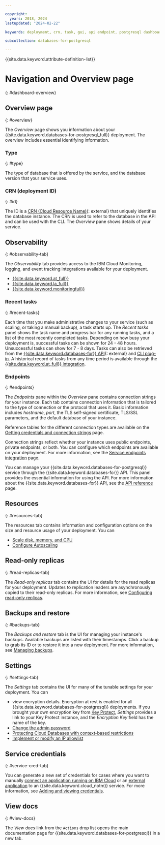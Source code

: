 ```yaml
---

copyright:
  years: 2018, 2024
lastupdated: "2024-02-22"

keywords: deployment, crn, task, gui, api endpoint, postgresql dashboard

subcollection: databases-for-postgresql

---
```


{{site.data.keyword.attribute-definition-list}}

# Navigation and Overview page
{: #dashboard-overview}

## Overview page
{: #overview}

The _Overview_ page shows you information about your {{site.data.keyword.databases-for-postgresql_full}} deployment. The overview includes essential identifying information.


### Type
{: #type}

The type of database that is offered by the service, and the database version that your service uses.

### CRN (deployment ID)
{: #id}

The ID is a [CRN (Cloud Resource Name)](/docs/account?topic=account-crn){: external} that uniquely identifies the database instance. The CRN is used to refer to the database in the API and can be used with the CLI. The _Overview_ pane shows details of your service.

## Observability
{: #observability-tab}

The _Observability_ tab provides access to the IBM Cloud Monitoring, logging, and event tracking integrations available for your deployment.
- [{{site.data.keyword.at_full}}](/docs/cloud-databases?topic=cloud-databases-activity-tracker)
- [{{site.data.keyword.la_full}}](/docs/cloud-databases?topic=cloud-databases-logging)
- [{{site.data.keyword.monitoringfull}}](/docs/cloud-databases?topic=cloud-databases-monitoring)

### Recent tasks
{: #recent-tasks}

Each time that you make administrative changes to your service (such as scaling, or taking a manual backup), a task starts up. The _Recent tasks_ panel shows the task name and progress bar for any running tasks, and a list of the most recently completed tasks. Depending on how busy your deployment is, successful tasks can be shown for 24 - 48 hours. Unsuccessful tasks can show for 7 - 8 days. Tasks can also be retrieved from the [{{site.data.keyword.databases-for}} API](/apidocs/cloud-databases-api/cloud-databases-api-v5#listdeploymenttasks){: external} and [CLI plug-in](https://cloud.ibm.com/docs/databases-cli-plugin?topic=databases-cli-plugin-cdb-reference#deployment-tasks-list). A historical record of tasks from any time period is available through the [{{site.data.keyword.at_full}} integration](/docs/cloud-databases?topic=cloud-databases-activity-tracker).

### Endpoints
{: #endpoints}

The _Endpoints_ pane within the _Overview_ pane contains connection strings for your instance. Each tab contains connection information that is tailored to the type of connection or the protocol that uses it. Basic information includes _hostname_, _port_, the TLS self-signed certificate, TLS/SSL parameters, and the default database of your instance.

Reference tables for the different connection types are available on the [Getting credentials and connection strings](/docs/databases-for-postgresql?topic=databases-for-postgresql-connection-strings) page.

Connection strings reflect whether your instance uses public endpoints, private endpoints, or both. You can configure which endpoints are available on your deployment. For more information, see the [Service endpoints integration](/docs/cloud-databases?topic=cloud-databases-service-endpoints) page.

You can manage your {{site.data.keyword.databases-for-postgresql}} service through the {{site.data.keyword.databases-for}} API. This panel provides the essential information for using the API. For more information about the {{site.data.keyword.databases-for}} API, see the [API reference](https://{DomainName}/apidocs/cloud-databases-api) page.

## Resources
{: #resources-tab}

The resources tab contains information and configuration options on the size and resource usage of your deployment. You can
- [Scale disk, memory, and CPU](/docs/databases-for-postgresql?topic=databases-for-postgresql-resources-scaling)
- [Configure Autoscaling](/docs/databases-for-postgresql?topic=databases-for-postgresql-autoscaling)

## Read-only replicas
{: #read-replicas-tab}

The _Read-only replicas_ tab contains the UI for details for the read replicas for your deployment. Updates to replication leaders are asynchronously copied to their read-only replicas. For more information, see [Configuring read-only replicas](/docs/databases-for-postgresql?topic=databases-for-postgresql-read-only-replicas).

## Backups and restore
{: #backups-tab}

The _Backups and restore_ tab is the UI for managing your instance's backups. Available backups are listed with their timestamps. Click a backup to grab its ID or to restore it into a new deployment. For more information, see [Managing backups](/docs/cloud-databases?topic=cloud-databases-dashboard-backups).

## Settings
{: #settings-tab}

The _Settings_ tab contains the UI for many of the tunable settings for your deployment. You can
- view encryption details. Encryption at rest is enabled for all {{site.data.keyword.databases-for-postgresql}} deployments. If you brought your own encryption key from [Key Protect](/docs/cloud-databases?topic=cloud-databases-key-protect), _Settings_ provides a link to your Key Protect instance, and the _Encryption Key_ field has the name of the key.
- [Change the admin password](/docs/databases-for-postgresql?topic=databases-for-postgresql-user-management&interface=ui#user-management-set-admin-password-ui)
- [Protecting Cloud Databases with context-based restrictions](/docs/cloud-databases?topic=cloud-databases-cbr&interface=ui)
- [Implement or modify an IP allowlist](/docs/cloud-databases?topic=cloud-databases-allowlisting)

## Service credentials
{: #service-cred-tab}

You can generate a new set of credentials for cases where you want to manually [connect an application running on IBM Cloud](/docs/databases-for-postgresql?topic=databases-for-postgresql-ibmcloud-app) or an [external application](/docs/databases-for-postgresql?topic=databases-for-postgresql-external-app) to an {{site.data.keyword.cloud_notm}} service. For more information, see [Adding and viewing credentials](/docs/account?topic=account-service_credentials).


## View docs
{: #view-docs}

The _View docs_ link from the `Actions` drop list opens the main documentation page for {{site.data.keyword.databases-for-postgresql}} in a new tab.
